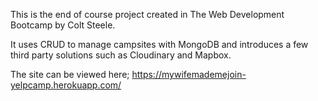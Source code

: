 This is the end of course project created in The Web Development Bootcamp by Colt Steele.

It uses CRUD to manage campsites with MongoDB and introduces a few third party solutions such as Cloudinary and Mapbox.

The site can be viewed here; https://mywifemademejoin-yelpcamp.herokuapp.com/

